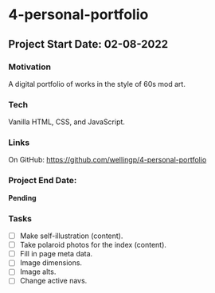 # 4-personal-portfolio

## Project Start Date: 02-08-2022

### Motivation

A digital portfolio of works in the style of 60s mod art.

### Tech
Vanilla HTML, CSS, and JavaScript.

### Links

On GitHub: https://github.com/wellingp/4-personal-portfolio

### Project End Date:

**Pending**

### Tasks

- [ ] Make self-illustration (content).
- [ ] Take polaroid photos for the index (content).
- [ ] Fill in page meta data.
- [ ] Image dimensions.
- [ ] Image alts.
- [ ] Change active navs.